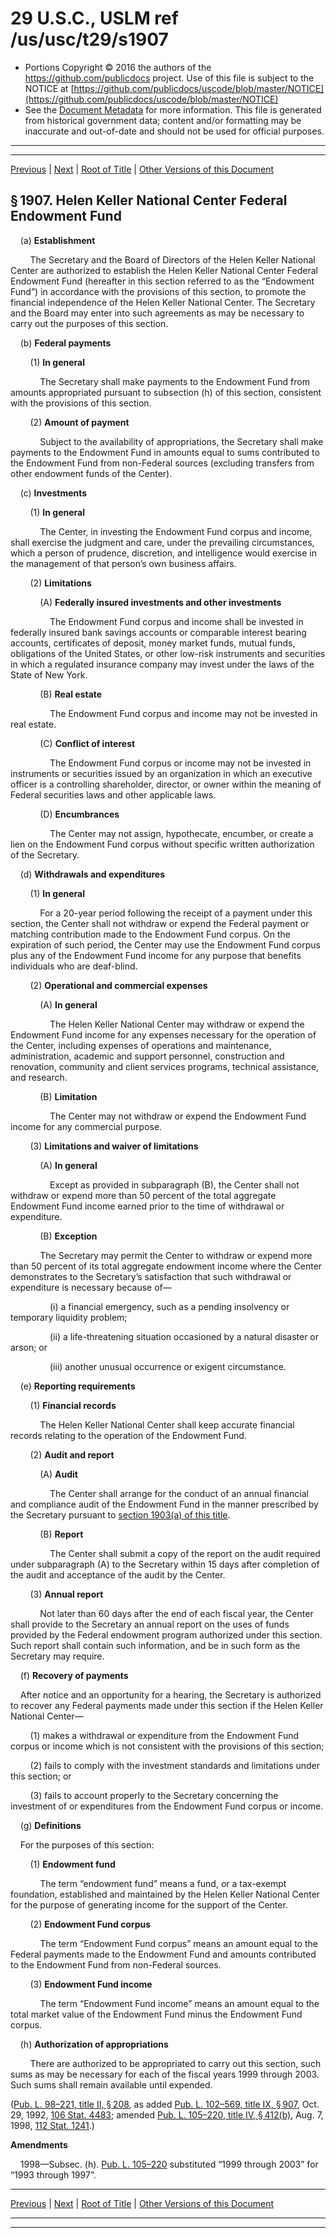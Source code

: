 ---
---

# 29 U.S.C., USLM ref /us/usc/t29/s1907

* Portions Copyright © 2016 the authors of the https://github.com/publicdocs project.
  Use of this file is subject to the NOTICE at [https://github.com/publicdocs/uscode/blob/master/NOTICE](https://github.com/publicdocs/uscode/blob/master/NOTICE)
* See the [Document Metadata](././../../../..//README.md) for more information.
  This file is generated from historical government data; content and/or formatting may be inaccurate and out-of-date and should not be used for official purposes.

----------
----------

[Previous](./../../../..//us/usc/t29/ch21/m__us_usc_t29_s1906.md) | [Next](./../../../..//us/usc/t29/ch21/m__us_usc_t29_s1908.md) | [Root of Title](./../../../../) | [Other Versions of this Document](https://publicdocs.github.io/go/links?ns=uslm&ref=%2Fus%2Fusc%2Ft29%2Fs1907)

## § 1907. Helen Keller National Center Federal Endowment Fund

    (a) __Establishment__ 

        The Secretary and the Board of Directors of the Helen Keller National Center are authorized to establish the Helen Keller National Center Federal Endowment Fund (hereafter in this section referred to as the “Endowment Fund”) in accordance with the provisions of this section, to promote the financial independence of the Helen Keller National Center. The Secretary and the Board may enter into such agreements as may be necessary to carry out the purposes of this section.

    (b) __Federal payments__ 

        (1) __In general__ 

            The Secretary shall make payments to the Endowment Fund from amounts appropriated pursuant to subsection (h) of this section, consistent with the provisions of this section.

        (2) __Amount of payment__ 

            Subject to the availability of appropriations, the Secretary shall make payments to the Endowment Fund in amounts equal to sums contributed to the Endowment Fund from non-Federal sources (excluding transfers from other endowment funds of the Center).

    (c) __Investments__ 

        (1) __In general__ 

            The Center, in investing the Endowment Fund corpus and income, shall exercise the judgment and care, under the prevailing circumstances, which a person of prudence, discretion, and intelligence would exercise in the management of that person’s own business affairs.

        (2) __Limitations__ 

            (A) __Federally insured investments and other investments__ 

                The Endowment Fund corpus and income shall be invested in federally insured bank savings accounts or comparable interest bearing accounts, certificates of deposit, money market funds, mutual funds, obligations of the United States, or other low-risk instruments and securities in which a regulated insurance company may invest under the laws of the State of New York.

            (B) __Real estate__ 

                The Endowment Fund corpus and income may not be invested in real estate.

            (C) __Conflict of interest__ 

                The Endowment Fund corpus or income may not be invested in instruments or securities issued by an organization in which an executive officer is a controlling shareholder, director, or owner within the meaning of Federal securities laws and other applicable laws.

            (D) __Encumbrances__ 

                The Center may not assign, hypothecate, encumber, or create a lien on the Endowment Fund corpus without specific written authorization of the Secretary.

    (d) __Withdrawals and expenditures__ 

        (1) __In general__ 

            For a 20-year period following the receipt of a payment under this section, the Center shall not withdraw or expend the Federal payment or matching contribution made to the Endowment Fund corpus. On the expiration of such period, the Center may use the Endowment Fund corpus plus any of the Endowment Fund income for any purpose that benefits individuals who are deaf-blind.

        (2) __Operational and commercial expenses__ 

            (A) __In general__ 

                The Helen Keller National Center may withdraw or expend the Endowment Fund income for any expenses necessary for the operation of the Center, including expenses of operations and maintenance, administration, academic and support personnel, construction and renovation, community and client services programs, technical assistance, and research.

            (B) __Limitation__ 

                The Center may not withdraw or expend the Endowment Fund income for any commercial purpose.

        (3) __Limitations and waiver of limitations__ 

            (A) __In general__ 

                Except as provided in subparagraph (B), the Center shall not withdraw or expend more than 50 percent of the total aggregate Endowment Fund income earned prior to the time of withdrawal or expenditure.

            (B) __Exception__ 

            The Secretary may permit the Center to withdraw or expend more than 50 percent of its total aggregate endowment income where the Center demonstrates to the Secretary’s satisfaction that such withdrawal or expenditure is necessary because of—

                (i) a financial emergency, such as a pending insolvency or temporary liquidity problem;

                (ii) a life-threatening situation occasioned by a natural disaster or arson; or

                (iii) another unusual occurrence or exigent circumstance.

    (e) __Reporting requirements__ 

        (1) __Financial records__ 

            The Helen Keller National Center shall keep accurate financial records relating to the operation of the Endowment Fund.

        (2) __Audit and report__ 

            (A) __Audit__ 

                The Center shall arrange for the conduct of an annual financial and compliance audit of the Endowment Fund in the manner prescribed by the Secretary pursuant to [section 1903(a) of this title][/us/usc/t29/s1903/a].

            (B) __Report__ 

                The Center shall submit a copy of the report on the audit required under subparagraph (A) to the Secretary within 15 days after completion of the audit and acceptance of the audit by the Center.

        (3) __Annual report__ 

            Not later than 60 days after the end of each fiscal year, the Center shall provide to the Secretary an annual report on the uses of funds provided by the Federal endowment program authorized under this section. Such report shall contain such information, and be in such form as the Secretary may require.

    (f) __Recovery of payments__ 

    After notice and an opportunity for a hearing, the Secretary is authorized to recover any Federal payments made under this section if the Helen Keller National Center—

        (1) makes a withdrawal or expenditure from the Endowment Fund corpus or income which is not consistent with the provisions of this section;

        (2) fails to comply with the investment standards and limitations under this section; or

        (3) fails to account properly to the Secretary concerning the investment of or expenditures from the Endowment Fund corpus or income.

    (g) __Definitions__ 

    For the purposes of this section:

        (1) __Endowment fund__ 

            The term “endowment fund” means a fund, or a tax-exempt foundation, established and maintained by the Helen Keller National Center for the purpose of generating income for the support of the Center.

        (2) __Endowment Fund corpus__ 

            The term “Endowment Fund corpus” means an amount equal to the Federal payments made to the Endowment Fund and amounts contributed to the Endowment Fund from non-Federal sources.

        (3) __Endowment Fund income__ 

            The term “Endowment Fund income” means an amount equal to the total market value of the Endowment Fund minus the Endowment Fund corpus.

    (h) __Authorization of appropriations__ 

        There are authorized to be appropriated to carry out this section, such sums as may be necessary for each of the fiscal years 1999 through 2003. Such sums shall remain available until expended.

([Pub. L. 98–221, title II, § 208][/us/pl/98/221/s208], as added [Pub. L. 102–569, title IX, § 907][/us/pl/102/569/s907], Oct. 29, 1992, [106 Stat. 4483][/us/stat/106/4483]; amended [Pub. L. 105–220, title IV, § 412(b)][/us/pl/105/220/s412/b], Aug. 7, 1998, [112 Stat. 1241][/us/stat/112/1241].)

 __Amendments__ 

    1998—Subsec. (h). [Pub. L. 105–220][/us/pl/105/220] substituted “1999 through 2003” for “1993 through 1997”.

----------

[Previous](./../../../..//us/usc/t29/ch21/m__us_usc_t29_s1906.md) | [Next](./../../../..//us/usc/t29/ch21/m__us_usc_t29_s1908.md) | [Root of Title](./../../../../) | [Other Versions of this Document](https://publicdocs.github.io/go/links?ns=uslm&ref=%2Fus%2Fusc%2Ft29%2Fs1907)

----------
----------

[/us/usc/t29/s1903/a]: https://publicdocs.github.io/go/links?ns=uslm&ref=%2Fus%2Fusc%2Ft29%2Fs1903%2Fa
[/us/pl/98/221/s208]: https://publicdocs.github.io/go/links?ns=uslm&ref=%2Fus%2Fpl%2F98%2F221%2Fs208
[/us/pl/102/569/s907]: https://publicdocs.github.io/go/links?ns=uslm&ref=%2Fus%2Fpl%2F102%2F569%2Fs907
[/us/stat/106/4483]: https://publicdocs.github.io/go/links?ns=uslm&ref=%2Fus%2Fstat%2F106%2F4483
[/us/pl/105/220/s412/b]: https://publicdocs.github.io/go/links?ns=uslm&ref=%2Fus%2Fpl%2F105%2F220%2Fs412%2Fb
[/us/stat/112/1241]: https://publicdocs.github.io/go/links?ns=uslm&ref=%2Fus%2Fstat%2F112%2F1241
[/us/pl/105/220]: https://publicdocs.github.io/go/links?ns=uslm&ref=%2Fus%2Fpl%2F105%2F220



